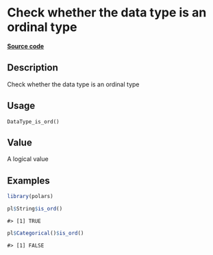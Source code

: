 

# Check whether the data type is an ordinal type

[**Source code**](https://github.com/pola-rs/r-polars/tree/8dac37e8bf89bcd080a13d0ed20dd1dc2bee615f/R/after-wrappers.R#L20)

## Description

Check whether the data type is an ordinal type

## Usage

<pre><code class='language-R'>DataType_is_ord()
</code></pre>

## Value

A logical value

## Examples

``` r
library(polars)

pl$String$is_ord()
```

    #> [1] TRUE

``` r
pl$Categorical()$is_ord()
```

    #> [1] FALSE
